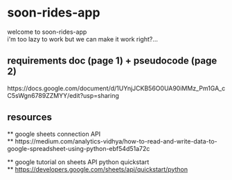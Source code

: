 # soon-rides-app

welcome to soon-rides-app <br />
i'm too lazy to work but we can make it work right?...

<h2>requirements doc (page 1) + pseudocode (page 2)</h2>
https://docs.google.com/document/d/1UYnjJCKB56O0UA90iMMz_Pm1GA_cC5sWgn6789ZZMYY/edit?usp=sharing 

<h2>resources</h2>
** google sheets connection API<br /> **
https://medium.com/analytics-vidhya/how-to-read-and-write-data-to-google-spreadsheet-using-python-ebf54d51a72c <br />

** google tutorial on sheets API python quickstart<br /> **
https://developers.google.com/sheets/api/quickstart/python <br />

